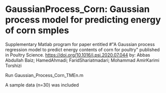 # GaussianProcess_Corn: Gaussian process model for predicting energy of corn smples
Supplementary Matlab program for paper entitled #"A Gaussian process regression model to predict energy contents of corn for poultry" published in Poultry Science. https://doi.org/10.1016/j.psj.2020.07.044       by: Abbas Abdullah Baiz; HamedAhmadi; FaridShariatmadari; Mohammad AmirKarimi Torshizi

Run Gaussian_Process_Corn_TMEn.m

A sample data (n=30) was included
